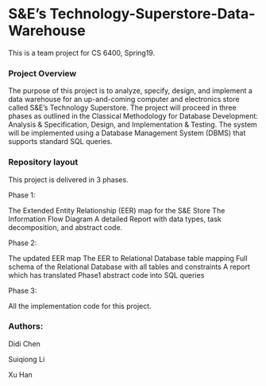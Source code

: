 # S&E’s Technology-Superstore-Data-Warehouse
 This is a team project for CS 6400, Spring19.
### Project Overview
The purpose of this project is to analyze, specify, design, and implement a data warehouse for 
an up-and-coming computer and electronics store called S&E’s Technology Superstore. The 
project will proceed in three phases as outlined in the Classical Methodology for Database 
Development: Analysis & Specification, Design, and Implementation & Testing. The system 
will be implemented using a Database Management System (DBMS) that supports standard 
SQL queries. 
### Repository layout
This project is delivered in 3 phases.

Phase 1:

The Extended Entity Relationship (EER) map for the S&E Store
The Information Flow Diagram
A detailed Report with data types, task decomposition, and abstract code.

Phase 2:

The updated EER map
The EER to Relational Database table mapping
Full schema of the Relational Database with all tables and constraints
A report which has translated Phase1 abstract code into SQL queries

Phase 3: 

All the implementation code for this project.
### Authors:
Didi Chen

Suiqiong Li

Xu Han
